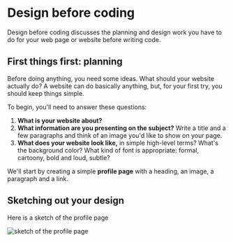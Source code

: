 # Design before coding



Design before coding discusses the planning and  design work you have to do for your web page or website before writing code.

## First things first: planning

Before doing anything, you need some ideas. What should your website  actually do? A website can do basically anything, but, for your first  try, you should keep things simple. 

To begin, you'll need to answer these questions:

1. **What is your website about?** 
2. **What information are you presenting on the subject?** Write a title and a few paragraphs and think of an image you'd like to show on your page.
3. **What does your website look like,** in simple  high-level terms? What's the background color? What kind of font is  appropriate: formal, cartoony, bold and loud, subtle?



We'll start by creating a simple **profile page** with a heading, an image, a paragraph and a link.

## Sketching out your design

Here is a sketch of the profile page

![sketch of the profile page]()